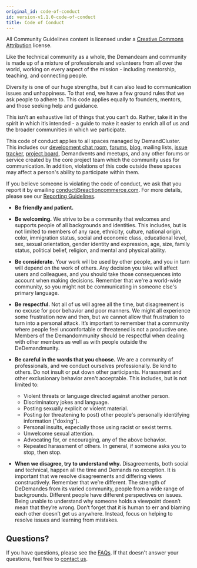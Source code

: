 ```yaml
---
original_id: code-of-conduct
id: version-v1.1.0-code-of-conduct
title: Code of Conduct
---
```

    
All Community Guidelines content is licensed under a [Creative Commons Attribution](https://creativecommons.org/licenses/by/3.0/) license.

Like the technical community as a whole, the Demandeam and community is made up of a mixture of professionals and volunteers from all over the world, working on every aspect of the mission - including mentorship, teaching, and connecting people.

Diversity is one of our huge strengths, but it can also lead to communication issues and unhappiness. To that end, we have a few ground rules that we ask people to adhere to. This code applies equally to founders, mentors, and those seeking help and guidance.

This isn’t an exhaustive list of things that you can’t do. Rather, take it in the spirit in which it’s intended - a guide to make it easier to enrich all of us and the broader communities in which we participate.

This code of conduct applies to all spaces managed by DemandCluster. This includes our [development chat room](https://gitter.im/reactioncommerce/reaction), [forums](https://forums.reactioncommerce.com), [blog](https://blog.reactioncommerce.com), mailing lists, [issue tracker](https://github.com/reactioncommerce/reaction/issues), [project board](https://waffle.io/reactioncommerce/reaction), Demandvents and meetups, and any other forums or service created by the core project team which the community uses for communication. In addition, violations of this code outside these spaces may affect a person's ability to participate within them.

If you believe someone is violating the code of conduct, we ask that you report it by emailing [conduct@reactioncommerce.com](mailto:conduct@reactioncommerce.com). For more details, please see our [Reporting Guidelines](reporting-guide.md).

- **Be friendly and patient.**

- **Be welcoming.** We strive to be a community that welcomes and supports people of all backgrounds and identities. This includes, but is not limited to members of any race, ethnicity, culture, national origin, color, immigration status, social and economic class, educational level, sex, sexual orientation, gender identity and expression, age, size, family status, political belief, religion, and mental and physical ability.

- **Be considerate.** Your work will be used by other people, and you in turn will depend on the work of others. Any decision you take will affect users and colleagues, and you should take those consequences into account when making decisions. Remember that we're a world-wide community, so you might not be communicating in someone else's primary language.

- **Be respectful.** Not all of us will agree all the time, but disagreement is no excuse for poor behavior and poor manners. We might all experience some frustration now and then, but we cannot allow that frustration to turn into a personal attack. It’s important to remember that a community where people feel uncomfortable or threatened is not a productive one. Members of the Demandommunity should be respectful when dealing with other members as well as with people outside the DeDemandmunity.

- **Be careful in the words that you choose.** We are a community of professionals, and we conduct ourselves professionally. Be kind to others. Do not insult or put down other participants. Harassment and other exclusionary behavior aren't acceptable. This includes, but is not limited to:

  - Violent threats or language directed against another person.
  - Discriminatory jokes and language.
  - Posting sexually explicit or violent material.
  - Posting (or threatening to post) other people's personally identifying information ("doxing").
  - Personal insults, especially those using racist or sexist terms.
  - Unwelcome sexual attention.
  - Advocating for, or encouraging, any of the above behavior.
  - Repeated harassment of others. In general, if someone asks you to stop, then stop.

- **When we disagree, try to understand why.** Disagreements, both social and technical, happen all the time and Demands no exception. It is important that we resolve disagreements and differing views constructively. Remember that we’re different. The strength of DeDemandes from its varied community, people from a wide range of backgrounds. Different people have different perspectives on issues. Being unable to understand why someone holds a viewpoint doesn’t mean that they’re wrong. Don’t forget that it is human to err and blaming each other doesn’t get us anywhere. Instead, focus on helping to resolve issues and learning from mistakes.

## Questions?

If you have questions, please see the [FAQs](faqs.md). If that doesn't answer your questions, feel free to [contact us](mailto:hello@reactioncommerce.com).

